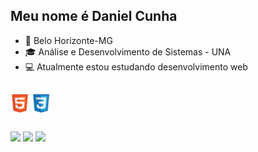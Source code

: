 ## Meu nome é Daniel Cunha
- 📍 Belo Horizonte-MG
- 🎓 Análise e Desenvolvimento de Sistemas - UNA
- 💻 Atualmente estou estudando desenvolvimento web

##

<img align="center" alt="daniel-html" height="30" largura="40" src="https://raw.githubusercontent.com/devicons/devicon/master/icons/html5/html5-original.svg">
<img align="center" alt="daniel-css" height="30" largura="40" src="https://raw.githubusercontent.com/devicons/devicon/master/icons/css3/css3-original.svg">

##

<a href="https://www.linkedin.com/in/daniel-o-cunha" target="_blank"> <img src="https://img.shields.io/badge/LinkedIn-0077B5?style=for-the-badge&logo=linkedin&logoColor=white" target="_blank"></a>
<a href="https://www.instagram.com/dancunha13" target="_blank"> <img src="https://img.shields.io/badge/Instagram-E4405F?style=for-the-badge&logo=instagram&logoColor=white" target="_blank"></a>
<a href="mailto:danieloliveirac99@gmail.com"> <img src="https://img.shields.io/badge/Gmail-D14836?style=for-the-badge&logo=gmail&logoColor=white" target="_blank"></a>
